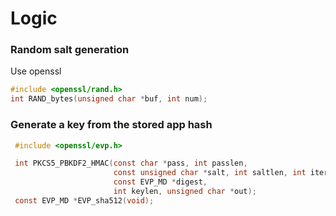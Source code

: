 # Logic


### Random salt generation 
Use openssl 
```C
#include <openssl/rand.h>
int RAND_bytes(unsigned char *buf, int num);
```

### Generate a key from the stored app hash 
```C
 #include <openssl/evp.h>

 int PKCS5_PBKDF2_HMAC(const char *pass, int passlen,
                       const unsigned char *salt, int saltlen, int iter,
                       const EVP_MD *digest,
                       int keylen, unsigned char *out);
 const EVP_MD *EVP_sha512(void);

```
